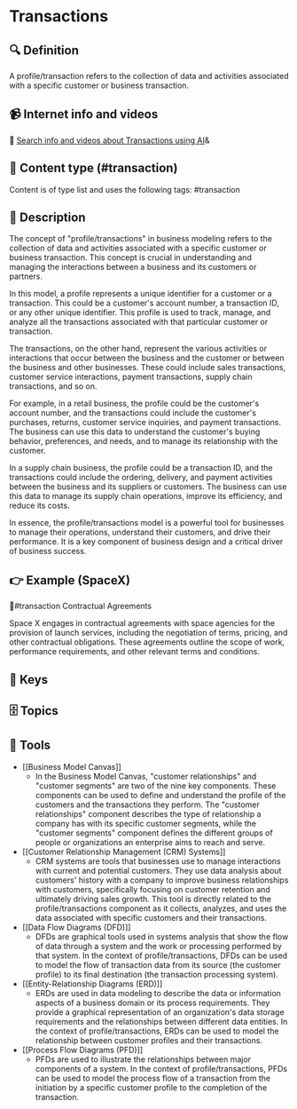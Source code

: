 
# Transactions


## 🔍 Definition
A profile/transaction refers to the collection of data and activities associated with a specific customer or business transaction.


## 📹 Internet info and videos
🤖 [Search info and videos about Transactions using AI](https://www.perplexity.ai/search?q=videos+about+Transactions:+
)&

## 📰 Content type (#transaction)
Content is of type list and uses the following tags: #transaction


## 📖 Description
The concept of "profile/transactions" in business modeling refers to the collection of data and activities associated with a specific customer or business transaction. This concept is crucial in understanding and managing the interactions between a business and its customers or partners.

In this model, a profile represents a unique identifier for a customer or a transaction. This could be a customer's account number, a transaction ID, or any other unique identifier. This profile is used to track, manage, and analyze all the transactions associated with that particular customer or transaction.

The transactions, on the other hand, represent the various activities or interactions that occur between the business and the customer or between the business and other businesses. These could include sales transactions, customer service interactions, payment transactions, supply chain transactions, and so on.

For example, in a retail business, the profile could be the customer's account number, and the transactions could include the customer's purchases, returns, customer service inquiries, and payment transactions. The business can use this data to understand the customer's buying behavior, preferences, and needs, and to manage its relationship with the customer.

In a supply chain business, the profile could be a transaction ID, and the transactions could include the ordering, delivery, and payment activities between the business and its suppliers or customers. The business can use this data to manage its supply chain operations, improve its efficiency, and reduce its costs.

In essence, the profile/transactions model is a powerful tool for businesses to manage their operations, understand their customers, and drive their performance. It is a key component of business design and a critical driver of business success.

## 👉 Example (SpaceX)

🛒#transaction Contractual Agreements

Space X engages in contractual agreements with space agencies for the provision of launch services, including the negotiation of terms, pricing, and other contractual obligations. These agreements outline the scope of work, performance requirements, and other relevant terms and conditions.

## 🔑 Keys



## 🗄️ Topics


## 🧰 Tools
- [[Business Model Canvas]]
  - In the Business Model Canvas, "customer relationships" and "customer segments" are two of the nine key components. These components can be used to define and understand the profile of the customers and the transactions they perform. The "customer relationships" component describes the type of relationship a company has with its specific customer segments, while the "customer segments" component defines the different groups of people or organizations an enterprise aims to reach and serve.
- [[Customer Relationship Management (CRM) Systems]]
  - CRM systems are tools that businesses use to manage interactions with current and potential customers. They use data analysis about customers' history with a company to improve business relationships with customers, specifically focusing on customer retention and ultimately driving sales growth. This tool is directly related to the profile/transactions component as it collects, analyzes, and uses the data associated with specific customers and their transactions.
- [[Data Flow Diagrams (DFD)]]
  - DFDs are graphical tools used in systems analysis that show the flow of data through a system and the work or processing performed by that system. In the context of profile/transactions, DFDs can be used to model the flow of transaction data from its source (the customer profile) to its final destination (the transaction processing system).
- [[Entity-Relationship Diagrams (ERD)]]
  - ERDs are used in data modeling to describe the data or information aspects of a business domain or its process requirements. They provide a graphical representation of an organization's data storage requirements and the relationships between different data entities. In the context of profile/transactions, ERDs can be used to model the relationship between customer profiles and their transactions.
- [[Process Flow Diagrams (PFD)]]
  - PFDs are used to illustrate the relationships between major components of a system. In the context of profile/transactions, PFDs can be used to model the process flow of a transaction from the initiation by a specific customer profile to the completion of the transaction.
